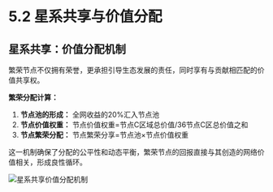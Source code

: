 # 5.2 星系共享与价值分配

## 星系共享：价值分配机制

繁荣节点不仅拥有荣誉，更承担引导生态发展的责任，同时享有与贡献相匹配的价值共享权。

**繁荣分配计算：**

1. **节点池的形成：** 全网收益的20%汇入节点池
2. **节点价值权重：** 节点价值权重=节点C区域总价值/36节点C区总价值之和
3. **节点繁荣分配：** 节点繁荣分享=节点池×节点价值权重

这一机制确保了分配的公平性和动态平衡，繁荣节点的回报直接与其创造的网络价值相关，形成良性循环。

![星系共享价值分配机制](/images/图13.svg)

